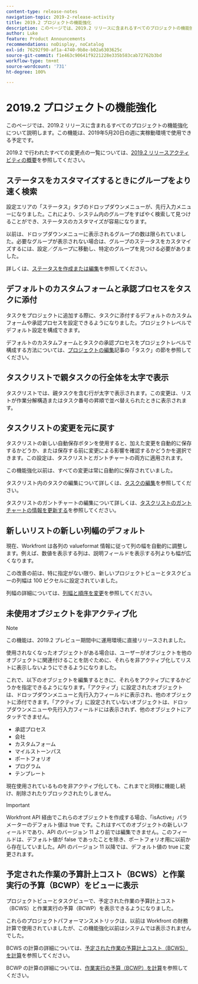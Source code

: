 ```yaml
---
content-type: release-notes
navigation-topic: 2019-2-release-activity
title: 2019.2 プロジェクトの機能強化
description: このページでは、2019.2 リリースに含まれるすべてのプロジェクトの機能強化について説明します。この機能は、2019年5月20日の週に実稼動環境で使用できる予定です。
author: Luke
feature: Product Announcements
recommendations: noDisplay, noCatalog
exl-id: 76292f90-af1a-4740-9b8e-b02a6303625c
source-git-commit: f1e463c90641f9221228e335b583cab72762b3bd
workflow-type: tm+mt
source-wordcount: '731'
ht-degree: 100%

---
```


# 2019.2 プロジェクトの機能強化

このページでは、2019.2 リリースに含まれるすべてのプロジェクトの機能強化について説明します。この機能は、2019年5月20日の週に実稼動環境で使用できる予定です。

2019.2 で行われたすべての変更点の一覧については、[2019.2 リリースアクティビティの概要](../../../../product-announcements/product-releases/quarterly-release-archive/2019.2-release-activity/2019-2-release-activity-overview.md)を参照してください。

## ステータスをカスタマイズするときにグループをより速く検索

設定エリアの「ステータス」タブのドロップダウンメニューが、先行入力メニューになりました。これにより、システム内のグループをすばやく検索して見つけることができ、ステータスのカスタマイズが容易になります。

以前は、ドロップダウンメニューに表示されるグループの数は限られていました。必要なグループが表示されない場合は、グループのステータスをカスタマイズするには、設定／グループに移動し、特定のグループを見つける必要がありました。

詳しくは、[ステータスを作成または編集](../../../../administration-and-setup/customize-workfront/creating-custom-status-and-priority-labels/create-or-edit-a-status.md)を参照してください。

## デフォルトのカスタムフォームと承認プロセスをタスクに添付

タスクをプロジェクトに追加する際に、タスクに添付するデフォルトのカスタムフォームや承認プロセスを設定できるようになりました。プロジェクトレベルでデフォルト設定を構成できます。

デフォルトのカスタムフォームとタスクの承認プロセスをプロジェクトレベルで構成する方法については、[プロジェクトの編集](../../../../manage-work/projects/manage-projects/edit-projects.md)記事の「タスク」の節を参照してください。

## タスクリストで親タスクの行全体を太字で表示

タスクリストでは、親タスクを含む行が太字で表示されます。この変更は、リストが作業分解構造またはタスク番号の昇順で並べ替えられたときに表示されます。

## タスクリストの変更を元に戻す

タスクリストの新しい自動保存ボタンを使用すると、加えた変更を自動的に保存するかどうか、または保存する前に変更による影響を確認するかどうかを選択できます。この設定は、タスクリストとガントチャートの両方に適用されます。

この機能強化以前は、すべての変更は常に自動的に保存されていました。

タスクリスト内のタスクの編集について詳しくは、[タスクの編集](../../../../manage-work/tasks/manage-tasks/edit-tasks.md)を参照してください。

タスクリストのガントチャートの編集について詳しくは、[タスクリストのガントチャートの情報を更新する](../../../../manage-work/gantt-chart/use-the-gantt-chart/update-info-task-list-gantt.md)を参照してください。

## 新しいリストの新しい列幅のデフォルト

現在、Workfront は各列の valueformat 情報に従って列の幅を自動的に調整します。例えば、数値を表示する列は、説明フィールドを表示する列よりも幅が広くなります。

この改善の前は、特に指定がない限り、新しいプロジェクトビューとタスクビューの列幅は 100 ピクセルに設定されていました。

列幅の詳細については、[列幅と順序を変更](../../../../reports-and-dashboards/reports/reporting-elements/modify-column-width-order.md)を参照してください。

## 未使用オブジェクトを非アクティブ化

>[!NOTE]
>
>この機能は、2019.2 プレビュー期間中に運用環境に直接リリースされました。

使用されなくなったオブジェクトがある場合は、ユーザーがオブジェクトを他のオブジェクトに関連付けることを防ぐために、それらを非アクティブ化してリストに表示しないようにできるようになりました。

これで、以下のオブジェクトを編集するときに、それらをアクティブにするかどうかを指定できるようになります。「アクティブ」に設定されたオブジェクトは、ドロップダウンメニューと先行入力フィールドに表示され、他のオブジェクトに添付できます。「アクティブ」に設定されていないオブジェクトは、ドロップダウンメニューや先行入力フィールドには表示されず、他のオブジェクトにアタッチできません。

* 承認プロセス
* 会社
* カスタムフォーム
* マイルストーンパス
* ポートフォリオ
* プログラム
* テンプレート

現在使用されているものを非アクティブ化しても、これまでと同様に機能し続け、削除されたりブロックされたりしません。

>[!IMPORTANT]
>
>Workfront API 経由でこれらのオブジェクトを作成する場合、「isActive」パラメーターのデフォルト値は true です。これはすべてのオブジェクトの新しいフィールドであり、API のバージョン 11 より前では編集できません。このフィールドは、デフォルト値が false であったことを除き、ポートフォリオ用に以前から存在していました。API のバージョン 11 以降では、デフォルト値の true に変更されます。

## 予定された作業の予算計上コスト（BCWS）と作業実行の予算（BCWP）をビューに表示

プロジェクトビューとタスクビューで、予定された作業の予算計上コスト（BCWS）と作業実行の予算（BCWP）を表示できるようになりました。

これらのプロジェクトパフォーマンスメトリックは、以前は Workfront の財務計算で使用されていましたが、この機能強化以前はシステムでは表示されませんでした。

BCWS の計算の詳細については、[予定された作業の予算計上コスト（BCWS）を計算](../../../../manage-work/projects/project-finances/calculate-bcws.md)を参照してください。

BCWP の計算の詳細については、[作業実行の予算（BCWP）を計算](../../../../manage-work/projects/project-finances/calculate-bcwp.md)を参照してください。

